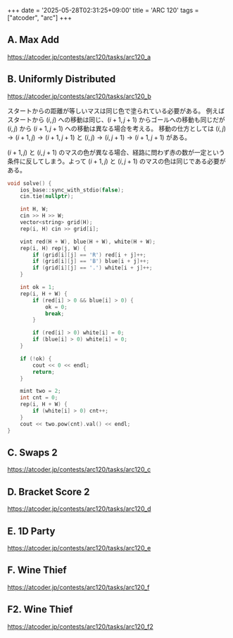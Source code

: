 +++
date = '2025-05-28T02:31:25+09:00'
title = 'ARC 120'
tags = ["atcoder", "arc"]
+++
## A. Max Add

<https://atcoder.jp/contests/arc120/tasks/arc120_a>

## B. Uniformly Distributed

<https://atcoder.jp/contests/arc120/tasks/arc120_b>

スタートからの距離が等しいマスは同じ色で塗られている必要がある。
例えばスタートから $(i,j)$ への移動は同じ、$(i+1, j+1)$ からゴールへの移動も同じだが $(i,j)$ から $(i+1, j+1)$ への移動は異なる場合を考える。
移動の仕方としては $(i,j) \rightarrow (i+1,j) \rightarrow (i+1,j+1)$ と $(i,j) \rightarrow (i,j+1) \rightarrow (i+1,j+1)$ がある。

$(i+1, j)$ と $(i, j+1)$ のマスの色が異なる場合、経路に問わず赤の数が一定という条件に反してしまう。よって $(i+1, j)$ と $(i, j+1)$ のマスの色は同じである必要がある。

```cpp
void solve() {
    ios_base::sync_with_stdio(false);
    cin.tie(nullptr);

    int H, W;
    cin >> H >> W;
    vector<string> grid(H);
    rep(i, H) cin >> grid[i];

    vint red(H + W), blue(H + W), white(H + W);
    rep(i, H) rep(j, W) {
        if (grid[i][j] == 'R') red[i + j]++;
        if (grid[i][j] == 'B') blue[i + j]++;
        if (grid[i][j] == '.') white[i + j]++;
    }

    int ok = 1;
    rep(i, H + W) {
        if (red[i] > 0 && blue[i] > 0) {
            ok = 0;
            break;
        }

        if (red[i] > 0) white[i] = 0;
        if (blue[i] > 0) white[i] = 0;
    }

    if (!ok) {
        cout << 0 << endl;
        return;
    }

    mint two = 2;
    int cnt = 0;
    rep(i, H + W) {
        if (white[i] > 0) cnt++;
    }
    cout << two.pow(cnt).val() << endl;
}
```

## C. Swaps 2

<https://atcoder.jp/contests/arc120/tasks/arc120_c>

## D. Bracket Score 2

<https://atcoder.jp/contests/arc120/tasks/arc120_d>

## E. 1D Party

<https://atcoder.jp/contests/arc120/tasks/arc120_e>

## F. Wine Thief

<https://atcoder.jp/contests/arc120/tasks/arc120_f>

## F2. Wine Thief

<https://atcoder.jp/contests/arc120/tasks/arc120_f2>
